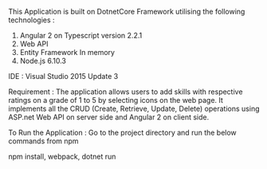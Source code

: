This Application is built on DotnetCore Framework utilising the following technologies :

1. Angular 2 on Typescript version 2.2.1
2. Web API
3. Entity Framework In memory
4. Node.js 6.10.3


IDE : Visual Studio 2015 Update 3


Requirement : The application allows users to add skills with respective ratings on a grade of 1 to 5 by selecting icons on the web page. It implements all the CRUD (Create, Retrieve, Update, Delete) operations using ASP.net Web API on server side and Angular 2 on client side.

To Run the Application :
Go to the project directory and run the below commands from npm

npm install, webpack, dotnet run

